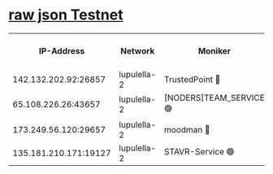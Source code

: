 [raw json Testnet](https://rpc-check.jaclalt.stavr.tech/jaclalt/rpc-jaclalt-result.json)
=

<table><tr><th>IP-Address</th><th>Network</th><th>Moniker</th><th>Latest Block Height</th><th>Earliest Block Height</th><th>Catching Up</th><th>Tx Index</th><th>Voting Power</th><th>Scan Time</th></tr><tr><td>142.132.202.92:26857</td><td>lupulella-2</td><td>TrustedPoint 🔴</td><td>6749911</td><td>6282001</td><td>False</td><td>off</td><td>5</td><td>2024-02-20T04:46:58.846618382UTC</td></tr><tr><td>65.108.226.26:43657</td><td>lupulella-2</td><td>[NODERS]TEAM_SERVICE 🟢</td><td>6749911</td><td>6282001</td><td>False</td><td>on</td><td>0</td><td>2024-02-20T04:46:59.297599387UTC</td></tr><tr><td>173.249.56.120:29657</td><td>lupulella-2</td><td>moodman 🔴</td><td>6749911</td><td>6649911</td><td>False</td><td>off</td><td>940134</td><td>2024-02-20T04:46:58.490136713UTC</td></tr><tr><td>135.181.210.171:19127</td><td>lupulella-2</td><td>STAVR-Service 🟢</td><td>6749909</td><td>6747001</td><td>False</td><td>on</td><td>0</td><td>2024-02-20T04:46:49.861690536UTC</td></tr></table>
